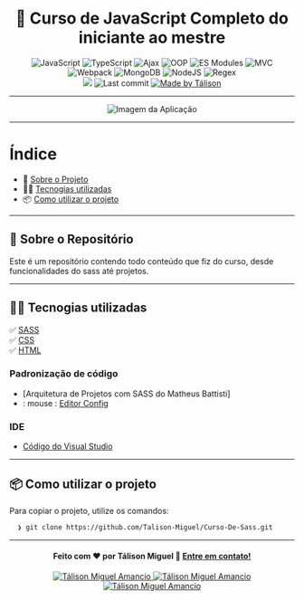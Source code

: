 <h1 align="center">
 📘 Curso de JavaScript Completo do iniciante ao mestre
</h1>

<p align="center"> 
  <img alt="JavaScript" src="https://img.shields.io/badge/JavaScript-%20%E2%9C%94%20-%23FFD700">
  <img alt="TypeScript" src="https://img.shields.io/badge/JavaScript-%20%E2%9C%94%20-%23FFD700">
  <img alt="Ajax" src="https://img.shields.io/badge/Ajax-%20%E2%9C%94%20-%23FFD720">
  <img alt="OOP" src="https://img.shields.io/badge/OOP-%20%E2%9C%94%20-%23FFD730">
  <img alt="ES Modules" src="https://img.shields.io/badge/ES%20Modules-%20%E2%9C%94%20-%23FFD750">
  <img alt="MVC" src="https://img.shields.io/badge/MVC-%20%E2%9C%94%20-%23FFD740">
 
 
  <br>
 
 
  <img alt="Webpack" src="https://img.shields.io/badge/Webpack-%20%E2%9C%94%20-blue">
  <img alt="MongoDB" src="https://img.shields.io/badge/MongoDB-%20%E2%9C%94%20-blue">
  <img alt="NodeJS" src="https://img.shields.io/badge/NodeJS-%20%E2%9C%94%20-blue">
  <img alt="Regex" src="https://img.shields.io/badge/Regex-%20%E2%9C%94%20-blue">

 
  <br>
  
 
  <img src="https://img.shields.io/badge/code%20quality-A-green"/>
  <img alt="Last commit" src="https://img.shields.io/badge/last%20commit-december-green">
  <a href="https://www.linkedin.com/in/t%C3%A1lison-miguel/">
    <img alt="Made by Tálison" src="https://img.shields.io/badge/made%20by-talison-red">
  </a>
 
</p>

---

<p align="center">
  <img alt="Imagem da Aplicação" src="certificado.jpg" />
</p>

---

#  Índice

- :rocket: [Sobre o Projeto](#rocket-sobre-o-projeto)
- 👨‍💻️ [Tecnogias utilizadas](#%EF%B8%8F-tecnogias-utilizadas)
- 📦️ [Como utilizar o projeto](#%EF%B8%8F-como-utilizar-o-projeto)
---

## :rocket: Sobre o Repositório

Este é um repositório contendo todo conteúdo que fiz do curso, desde funcionalidades do sass até projetos. 

---

## 👨‍💻️ Tecnogias utilizadas

✅ [ SASS ](https://sass-lang.com/install) <br/>
✅ [ CSS ](https://developer.mozilla.org/pt-BR/docs/Web/CSS) <br/>
✅ [ HTML ](https://developer.mozilla.org/pt-BR/docs/Web/HTML) <br/>

### Padronização de código

  - [Arquitetura de Projetos com SASS do Matheus Battisti]
  -  : mouse : [ Editor Config ](https://editorconfig.org/)

###  IDE

  - [ Código do Visual Studio ](https://code.visualstudio.com/)

---

## 📦️ Como utilizar o projeto

Para copiar o projeto, utilize os comandos:

```bash
  ❯ git clone https://github.com/Talison-Miguel/Curso-De-Sass.git
```

---

<h4 align="center">
  Feito com ❤️ por Tálison Miguel 👋️ <a href="mailto:talisonmiguel84@gmail.com">Entre em contato!</a>
</h4>

<p align="center">

  <a href="https://www.linkedin.com/in/t%C3%A1lison-miguel/">
    <img alt="Tálison Miguel Amancio" src="https://img.shields.io/badge/LinkedIn-Tálison_Miguel-0e76a8?style=flat&logoColor=white&logo=linkedin">
  </a>
  <a href="https://www.facebook.com/profile.php?id=100009099058734">
    <img alt="Tálison Miguel Amancio" src="https://img.shields.io/badge/Facebook-Tálison_Miguel-1778F2?style=flat&logoColor=white&logo=facebook">
  </a>
  <a href="https://www.instagram.com/talison_miguel_00/">
    <img alt="Tálison Miguel Amancio" src="https://img.shields.io/badge/Instagram-@talison__miguel__00-833AB4?style=flat&logoColor=white&logo=instagram">
  </a>
  
</p>



